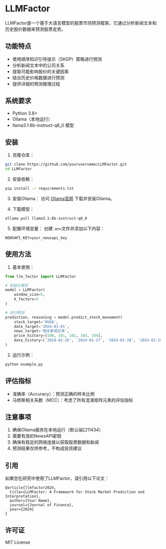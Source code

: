 # LLMFactor

LLMFactor是一个基于大语言模型的股票市场预测框架，它通过分析新闻文本和历史股价数据来预测股票走势。

## 功能特点

- 使用顺序知识引导提示（SKGP）策略进行预测
- 分析新闻文本中的公司关系
- 提取可能影响股价的关键因素
- 结合历史价格数据进行预测
- 提供详细的预测推理过程

## 系统要求

- Python 3.8+
- Ollama（本地运行）
- llama3.1:8b-instruct-q8_0 模型

## 安装

1. 克隆仓库：
```bash
git clone https://github.com/yourusername/LLMFactor.git
cd LLMFactor
```

2. 安装依赖：
```bash
pip install -r requirements.txt
```

3. 安装Ollama：
访问 [Ollama官网](https://ollama.ai/) 下载并安装Ollama。

4. 下载模型：
```bash
ollama pull llama3.1:8b-instruct-q8_0
```

5. 配置环境变量：
创建`.env`文件并添加以下内容：
```
NEWSAPI_KEY=your_newsapi_key
```

## 使用方法

1. 基本使用：
```python
from llm_factor import LLMFactor

# 初始化模型
model = LLMFactor(
    window_size=5,
    k_factors=5
)

# 进行预测
prediction, reasoning = model.predict_stock_movement(
    stock_target='NVDA',
    date_target='2024-03-01',
    news_target='相关新闻文本',
    price_history=[100, 101, 102, 103, 104],
    date_history=['2024-02-26', '2024-02-27', '2024-02-28', '2024-02-29', '2024-03-01']
)
```

2. 运行示例：
```bash
python example.py
```

## 评估指标

- 准确率（Accuracy）：预测正确的样本比例
- 马修斯相关系数（MCC）：考虑了所有混淆矩阵元素的评估指标

## 注意事项

1. 确保Ollama服务在本地运行（默认端口11434）
2. 需要有效的NewsAPI密钥
3. 确保有稳定的网络连接以获取股票数据和新闻
4. 预测结果仅供参考，不构成投资建议

## 引用

如果您在研究中使用了LLMFactor，请引用以下论文：

```
@article{llmfactor2024,
  title={LLMFactor: A Framework for Stock Market Prediction and Interpretation},
  author={Your Name},
  journal={Journal of Finance},
  year={2024}
}
```

## 许可证

MIT License 